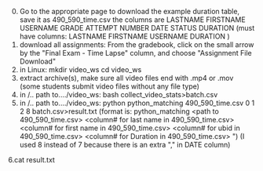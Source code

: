0. Go to the appropriate page to download the example duration table, save it as 490_590_time.csv the columns are
LASTNAME	FIRSTNAME	USERNAME	GRADE	ATTEMPT NUMBER	DATE	STATUS	DURATION
(must have columns: LASTNAME FIRSTNAME	USERNAME DURATION )
1. download all assignments: From the gradebook, click on the small arrow by the "Final Exam - Time Lapse" column, and choose "Assignment File Download"
2. in Linux:
	mkdir video_ws
	cd video_ws
3. extract archive(s), make sure all video files end with .mp4 or .mov (some students submit video files without any file type)
4. in /.. path to..../video_ws:
	bash collect_video_stats>batch.csv
5. in /.. path to..../video_ws:
	python python_matching 490_590_time.csv 0 1 2 8 batch.csv>result.txt
   (format is: python_matching <path to 490_590_time.csv> <column# for last name in 490_590_time.csv> <column# for first name in 490_590_time.csv> <column# for ubid in 490_590_time.csv> <column# for Duration in 490_590_time.csv> <path to batch.csv>")
   (I used 8 instead of 7 because there is an extra "," in DATE column)

6.cat result.txt
